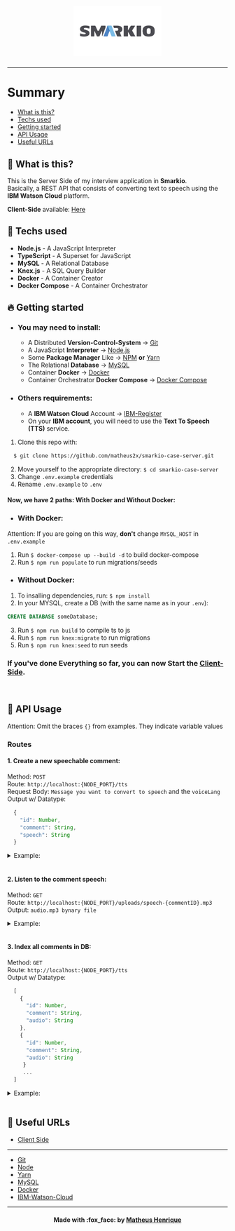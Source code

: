 <h1 align="center">
    <img alt="Logo" title="#logo" width="200px" src=".github/smarkio-logo.png"><br>
</h1>
<hr>

# Summary

- [What is this?](#what-is-this)
- [Techs used](#techs-used)
- [Getting started](#getting-started)
- [API Usage](#api)
- [Useful URLs](#useful-urls)

<a id="what-is-this"></a>

## :thinking: What is this?

This is the Server Side of my interview application in **Smarkio**.<br>
Basically, a REST API that consists of converting text to speech using the **IBM Watson Cloud** platform.

**Client-Side** available: [Here](https://github.com/matheus2x/smarkio-case-client/ "Client-Side")

<a id="techs-used"></a>

## :rocket: Techs used

- **Node.js** - A JavaScript Interpreter
- **TypeScript** - A Superset for JavaScript
- **MySQL** - A Relational Database
- **Knex.js** - A SQL Query Builder
- **Docker** - A Container Creator
- **Docker Compose** - A Container Orchestrator

<a id="getting-started"></a>

## :fire: Getting started

- ### You may **need** to install:

  - A Distributed **Version-Control-System** -> [Git](https://git-scm.com/ "Git")
  - A JavaScript **Interpreter** -> [Node.js](https://nodejs.org/ "Node.js")
  - Some **Package Manager** Like -> [NPM](https://www.npmjs.com/) **or** [Yarn](https://yarnpkg.com/)
  - The Relational **Database** -> [MySQL](https://www.mysql.com/ "MySQL")
  - Container **Docker** -> [Docker](https://docs.docker.com/get-docker/ "Docker")
  - Container Orchestrator **Docker Compose** -> [Docker Compose](https://docs.docker.com/compose/install/ "Docker Compose")

- ### Others requirements:

  - A **IBM Watson Cloud** Account -> [IBM-Register](https://cloud.ibm.com/ "IBM-Register")
  - On your **IBM account**, you will need to use the **Text To Speech (TTS)** service.

1. Clone this repo with:

```sh
  $ git clone https://github.com/matheus2x/smarkio-case-server.git
```

2. Move yourself to the appropriate directory: `$ cd smarkio-case-server`
3. Change `.env.example` credentials
4. Rename `.env.example` to `.env`

#### Now, we have 2 paths: **With** Docker and **Without** Docker:

- ### **With** Docker:

Attention: If you are going on this way, **don't** change `MYSQL_HOST` in `.env.example`

1. Run `$ docker-compose up --build -d` to build docker-compose
2. Run `$ npm run populate` to run migrations/seeds

- ### **Without** Docker:

1. To insalling dependencies, run: `$ npm install`
2. In your MYSQL, create a DB (with the same name as in your `.env`):

```SQL
CREATE DATABASE someDatabase;
```

3. Run `$ npm run build` to compile ts to js
4. Run `$ npm run knex:migrate` to run migrations
5. Run `$ npm run knex:seed` to run seeds

### If you've done Everything so far, you can now Start the [Client-Side](https://github.com/matheus2x/smarkio-case-client).

<br>

<a id="api"></a>

## :orange_book: API Usage

Attention: Omit the braces <code>{}</code> from examples. They indicate variable values

### Routes

#### 1. Create a new speechable comment:

Method: `POST` <br>
Route: `http://localhost:{NODE_PORT}/tts` <br>
Request Body: `Message you want to convert to speech` and the `voiceLang` <br>
Output w/ Datatype:

```javascript
  {
    "id": Number,
    "comment": String,
    "speech": String
  }
```

<details>
  <summary>Example:</summary>

Method: `POST` <br>
Route: `http://localhost:3333/tts` <br>
Request Body: `Die Monster! You Don't Belong on this World!` <br>
Output:

<h1 align="left">
    <img alt="post" title="post" src=".github/post-response-example.png"><br>
</h1>
</details> <br>

#### 2. Listen to the comment speech:

Method: `GET` <br>
Route: `http://localhost:{NODE_PORT}/uploads/speech-{commentID}.mp3` <br>
Output: `audio.mp3 bynary file` <br>

<details>
  <summary>Example:</summary>

Method: `GET` <br>
Route: `http://localhost:3333/uploads/speech-1.mp3` <br>
Output: [speech-1.mp3](https://github.com/matheus2x/smarkio-case-server/blob/master/uploads/speech-1.mp3) <br>
Listen audio in Vocaroo: https://voca.ro/1kSLOdtoUecV

</details> <br>

#### 3. Index all comments in DB:

Method: `GET` <br>
Route: `http://localhost:{NODE_PORT}/tts` <br>
Output w/ Datatype:

```javascript
  [
    {
      "id": Number,
      "comment": String,
      "audio": String
    },
    {
      "id": Number,
      "comment": String,
      "audio": String
     }
     ...
  ]
```

<details>
  <summary>Example:</summary>

Method: `GET` <br>
Route: `http://localhost:3333/tts` <br>
Output:

```javascript
  [
    {
      "id": 1,
      "comment": "Die Monster! You Don't Belong on this World!",
      "speech": "http://localhost:3333/uploads/speech-5.mp3"
    },
     ...
  ]
```

</details> <br>

<a id="useful-urls"></a>

## :link: Useful URLs

- [Client Side](https://github.com/matheus2x/smarkio-case-client/ "Client Side")

---

- [Git](https://git-scm.com/ "Git")
- [Node](https://nodejs.org/ "Node")
- [Yarn](https://yarnpkg.com/ "Yarn")
- [MySQL](https://www.mysql.com/ "MySQL")
- [Docker](https://www.docker.com/ "Docker")
- [IBM-Watson-Cloud](https://cloud.ibm.com/ "IBM-Watson-Cloud")

---

<h4 align="center">
    Made with :fox_face: by <a href="https://www.linkedin.com/in/matheus2x/" target="_blank">Matheus Henrique</a>
</h4>
